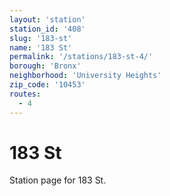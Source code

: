 ```yaml
---
layout: 'station'
station_id: '408'
slug: '183-st'
name: '183 St'
permalink: '/stations/183-st-4/'
borough: 'Bronx'
neighborhood: 'University Heights'
zip_code: '10453'
routes:
  - 4
---
```

# 183 St

Station page for 183 St.
